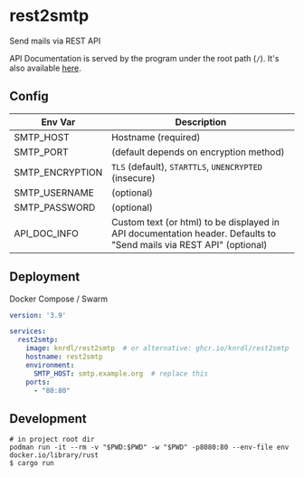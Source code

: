 # rest2smtp

Send mails via REST API

API Documentation is served by the program under the root path (`/`).
It's also available [here](https://petstore.swagger.io/?url=https://raw.githubusercontent.com/knrdl/rest2smtp/main/www/openapi.yaml#/mail/sendmail).

## Config

| Env Var         | Description                                                                                                         |
|-----------------|---------------------------------------------------------------------------------------------------------------------|
| SMTP_HOST       | Hostname (required)                                                                                                 |
| SMTP_PORT       | (default depends on encryption method)                                                                              |
| SMTP_ENCRYPTION | `TLS` (default), `STARTTLS`, `UNENCRYPTED` (insecure)                                                               |
| SMTP_USERNAME   | (optional)                                                                                                          |
| SMTP_PASSWORD   | (optional)                                                                                                          |
| API_DOC_INFO    | Custom text (or html) to be displayed in API documentation header. Defaults to "Send mails via REST API" (optional) |

## Deployment

Docker Compose / Swarm

```yaml
version: '3.9'

services:
  rest2smtp:
    image: knrdl/rest2smtp  # or alternative: ghcr.io/knrdl/rest2smtp
    hostname: rest2smtp
    environment:
      SMTP_HOST: smtp.example.org  # replace this
    ports:
      - "80:80"
```

## Development

```shell
# in project root dir
podman run -it --rm -v "$PWD:$PWD" -w "$PWD" -p8080:80 --env-file env docker.io/library/rust
$ cargo run
```
